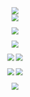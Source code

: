 <div id="header" align="center">
  
<img src="https://files.catbox.moe/zyfp69.png"> 

<div id="header" align="center">

<img src="https://files.catbox.moe/ycw5kb.png">

<p align="center"

<p align="center">
<img src="https://files.catbox.moe/cq79gt.png" />
</p>

<div id="header" align="center">

<img src="https://files.catbox.moe/z2fou4.png">
</p>

[<img src="https://files.catbox.moe/9vcs3d.png">](https://rentry.co/soph) 
[<img src="https://files.catbox.moe/9ewve7.png">](https://rentry.co/naiad) 
</p>

[<img src="https://files.catbox.moe/qj8i6u.png">](https://yoojoonghyuk.atabook.org/) [<img src="https://files.catbox.moe/3f4vlr.png">](https://rentry.co/fries)
</p>

<img src="https://files.catbox.moe/vyhmsk.png">

<p align="center"
